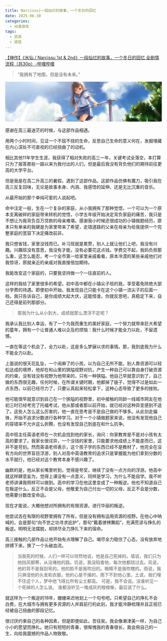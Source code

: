 ```yaml
---
title: Narcissu|一段灿烂的故事，一个冬日的回忆
date: 2025-06-30
categories:
  - 动漫游戏
tags:
  - 资源
  - 感悟
---
```


[【神作】《水仙 / Narcissu 1st & 2nd》一段灿烂的故事，一个冬日的回忆  全剧情流程（共30p）-哔哩哔哩](https://b23.tv/XVC646j)

> “我拥有了地图，但是没有未来。”

![濑津美](../../assets/narucissu.jpg)

感谢在高三最迷茫的时候，与这部作品相遇。

用两个小时时间，见证一个不屈不挠的生命，反思自己生命的意义何在，发掘埋藏在内心深处不可直视的已经扭曲了的动机。

相比其他11年学生生涯，我获得了相对失败的高三一年，关键考试全落空，本打算只为了报答那些一路以来为我付出的人们，但是最后我没有背负他们的期待前往更高的大学平台。

但是我是在高二升高三的暑假，遇到了这部作品。这部作品仿佛有魔力，吸引我在高三反复回味，无论是故事本身、内涵、我感悟的延伸、还是无比沉重的音乐。

从最开始的那个单纯可爱的人说起吧。

命中注定一般，生在一个复杂的家庭，从小我拥有了那种觉悟，一个可以为一个原本支离破碎的家庭带来转机的觉悟，小学五年级开始决定背负家庭的痛苦，我只是不想让为我背负百万贷款的母亲难堪。感谢我小时候还很成功的小镇做题经历，原本只有单亲的我硬是为家里带来了希望，走错道路的父亲在母亲为给我提供一个完整家庭的宽容下决定痛改前非。

我只想省钱，家里没钱而已。补习班就是累赘，别人上就让他们上吧，我没有兴趣。兴趣班没有意思，我没有才能，没有必要花这点钱。学费交不起，我妈负担那么重，这怎么能忍，考一个全市第一给家里亲戚看看，原本冷漠的某些亲戚他们对我惊讶，原就亲近的亲戚对我直接倍加期待。

我能改变这个家庭的，只要我坚持做一个一往直前的人。

这样的我给了家里很多的希望。初中高中都在小镇尖子班的我，享受着免除绝大部分学费的待遇。即使初中开始，我发现自己只能卡在这个小镇一流尖子的后面一档，我只告诉自己，是你成绩大起大伏，这能怪谁，你就反思吧，真稳定下来，自己还得是前列那部分。

> 那我为什么从小到大，成绩就那么漂浮不定呢？

我承认我比别人幸运，有了一个为我而重生的美好家庭，一个努力就带来巨大希望的童年，拥有一个让普通人难以企及的烦恼：我什么时候才能全力以赴，不留遗憾。

一直在等这个机会了，全力以赴，这是多么梦寐以求的事情。那，我到底我为什么不能全力以赴。

上面说的很天花乱坠，一个闹麻了的小孩，以为自己无所不能，别人靠资源可以轻松达成的境界，他却在和山里的狭隘视野对抗，产生一种自己可以靠自身打破资源的约束，没有钱没有视野为他带来的，只有一种狭隘。他自己早就意识到了，自己做的东西很无趣，任何时候，在所谓关键时期，他都掉了链子，觉得不过是如此一点东西，以前已经尽力了，只要认真起来轻松拿下，这种心态导致了更多的挫败。

他可能很早就意识到自己在一个狭隘的视野里，初中接触的同龄一线城市网友在他初三时已经考完了托福考试，他从那或者那以前开始，就已经对这种异变感到不适了。这些人怎么这么厉害的，他一直在思考是不是自己做的不够多。从此剑走偏锋，开始不追求分数进行各种学习。对于一个小镇做题家来说，他没有发现他自己的容错率不允许这么折腾，也没有发现自己到底在和什么抗争。

高中班主任英语老师在一次机会找到他的家长，询问：你家教育是不是对小孩有太高的要求了。我家长很诧异，一个没钱的家里，只能要求他成绩上不能差而已，这并不是苛刻。然而英语老师表示，这个孩子学的东西已经不是教材了，他完全在没有方向的世界盲目浮游，别人对高中英语教育的追求只是掌握能为他们拿到分数的水平就行，他已经对这个教育本身不感兴趣了。

幽默的是，他从家长嘴里听到，觉得是夸奖，继续了没有一点方向的浮游。他高中就这样肆意妄为，觉得上课没有一点意义，同样是学习，为什么不能自学。我不听老师讲课我照样可以做到。高中的学习在他这里变成了一种叛逆。他也不知道自己在叛逆什么，反正不会是父母，他敬爱为自己付出一切的父母，反正不会是分数，他需要分数改变命运。

现在才能说，大概他想对所拥有的有限资源，进行华丽的叛逆。

他尝试去在有限的视野里拥有了所有，但是没有拥有运用资源的视野。在他心中呐喊的，会是那句“向不世之功寻求庇护”，那句“戴着镣铐舞蹈”，充满荒谬与挣扎的叛逆。明明无法摆脱，却拼尽全力挣扎下来的宿命。

高三接触的几部作品让他开始有点理解了自己。竭尽全力稳住了心态，没有放弃地拼搏下来，换了一个头破血流。


> 当我死的时候，人们一样可以坦然地说，他是自己死掉的。墙说，我们只为他挡风御寒，从没堵他的路。坑说，我没陷害他，每次他都绕过去。风说，他的背不是我刮弯的。他的脸不是我吹旧的。眼睛不是我吹瞎的。雨说，我只淋湿他的头发和衣服，他的心是干燥的，雨下不到他心里。土说，我们埋不住这个人，梦中他飞得比所有尘土都高。
> 可是，我不会说。没谁听见一个死掉的人怎么说。
> 谁都没听见一堆成灰的梭梭柴，最后说了什么。


就这样为一个叛逆的18年，姗姗来迟地划上一个句号吧。只希望自己的挣扎不会白费，在大城市与拥有更多资源的人并肩前行的此刻，我才能冷静梳理并且正视已经被自己扭曲的那段记忆。

很讨厌约束自己的各种因素，但是即便如此，吾往矣。我会像濑津美一样，为自己小小的愿望而挣扎。她只有短短的青春，很惭愧我的青春很长，我会用自己的一生，向给我震撼的作品人物致敬。
